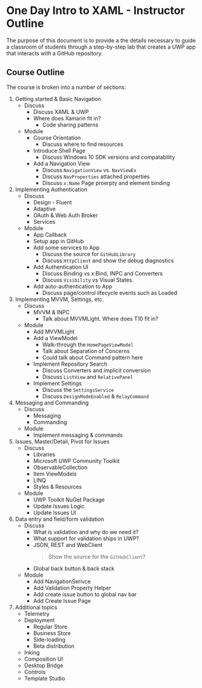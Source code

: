 # One Day Intro to XAML - Instructor Outline

The purpose of this document is to provide a the details necessary to guide a classroom of students through a step-by-step lab that creates a UWP app that interacts with a GitHub repository.

## Course Outline

The course is broken into a number of sections:

1. Getting started & Basic Navigation
    * Discuss
        * Discuss XAML & UWP
        * Where does Xamarin fit in?
            * Code sharing patterns
    * Module
        * Course Orientation
            * Discuss where to find resources
        * Introduce Shell Page
            * Discuss Windows 10 SDK versions and compatability
        * Add a Navigation View
            * Discuss `NavigationView` vs. `NavViewEx`
            * Discuss `NavProperties` attached properties
            * Discuss `x:Name` Page proerpty and element binding
1. Implementing Authentication
    * Discuss
        * Design - Fluent
        * Adaptive
        * OAuth & Web Auth Broker
        * Services
    * Module
        * App Callback
        * Setup app in GitHub
        * Add some services to App
            * Discuss the source for `GitHubLibrary`
            * Discuss `HttpClient` and show the debug diagnostics
        * Add Authentication UI
            * Discuss Binding vs x:Bind, INPC and Converters
            * Discuss `Visibility` vs Visual States.
        * Add auto-authentication to App
            * Discuss page/control lifecycle events such as Loaded
1. Implementing MVVM, Settings, etc.
    * Discuss
        * MVVM & INPC
            * Talk about MVVMLight. Where does T10 fit in?
    * Module
        * Add MVVMLight
        * Add a ViewModel
            * Walk-through the `HomePageViewModel`
            * Talk about Separation of Concerns
            * Could talk about Command pattern here
        * Implement Repository Search
            * Discuss Converters and implicit conversion
            * Discuss `ListView` and `RelativePanel`
        * Implement Settings
            * Discuss the `SettingsService`
            * Discuss `DesignModeEnabled` & `RelayCommand`
1. Messaging and Commanding
    * Discuss
        * Messaging
        * Commanding
    * Module
        * Implement messaging & commands
1. Issues, Master/Detail, Pivot for Issues
    * Discuss
        * Libraries
        * Microsoft UWP Community Toolkit
        * ObservableCollection
        * Item ViewModels
        * LINQ
        * Styles & Resources
    * Module
        * UWP Toolkit NuGet Package
        * Update Issues Logic
        * Update Issues UI
1. Data entry and field/form validation
    * Discuss
        * What is validation and why do we need it?
        * What support for validation ships in UWP?
        * JSON, REST and WebClient
            > Show the source for the `GitHubClient`?
        * Global back button & back stack
    * Module
        * Add NavigationSerivce
        * Add Validation Property Helper
        * Add create issue button to global nav bar
        * Add Create Issue Page
1. Additional topics
    * Telemetry
    * Deployment
        * Regular Store
        * Business Store
        * Side-loading
        * Beta distribution
    * Inking
    * Composition UI
    * Desktop Bridge
    * Controls
    * Template Studio
